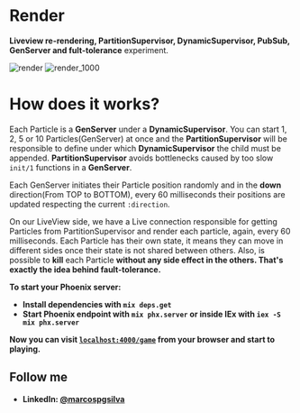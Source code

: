 # Render
<b>Liveview re-rendering, PartitionSupervisor, DynamicSupervisor, PubSub, GenServer and fult-tolerance</b> experiment. 

![render](https://user-images.githubusercontent.com/19523657/213333214-7e08856d-7d0e-4258-91a2-20dc73934519.gif)
![render_1000](https://user-images.githubusercontent.com/19523657/213511584-a519bcdb-ed68-4f55-b053-dd1f9496586c.gif)

# How does it works?
Each Particle is a <b>GenServer</b> under a <b>DynamicSupervisor</b>.
You can start 1, 2, 5 or 10 Particles(GenServer) at once and the <b>PartitionSupervisor</b> will be responsible to define under which <b>DynamicSupervisor</b> the child must be appended. <b>PartitionSupervisor</b> avoids bottlenecks caused by too slow `init/1` functions in a <b>GenServer</b>.

Each GenServer initiates their Particle position randomly and in the <b>down</b> direction(From TOP to BOTTOM), every 60 milliseconds their positions are updated respecting the current `:direction`.

On our LiveView side, we have a Live connection responsible for getting Particles from PartitionSupervisor and render each particle, again, every 60 milliseconds. 
Each Particle has their own state, it means they can move in different sides once their state is not shared between others.
Also, is possible to <b>kill</b> each Particle <b>without any side effect<b> in the others.
That's exactly the idea behind <b>fault-tolerance</b>.

To start your Phoenix server:

  * Install dependencies with `mix deps.get`
  * Start Phoenix endpoint with `mix phx.server` or inside IEx with `iex -S mix phx.server`

Now you can visit [`localhost:4000/game`](http://localhost:4000/game) from your browser and start to playing.

## Follow me

  * LinkedIn: [@marcospgsilva](https://www.linkedin.com/in/marcospgsilva/)
